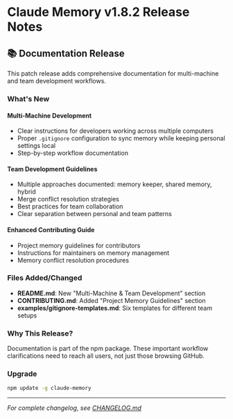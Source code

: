 # Claude Memory v1.8.2 Release Notes

## 📚 Documentation Release

This patch release adds comprehensive documentation for multi-machine and team development workflows.

### What's New

#### Multi-Machine Development
- Clear instructions for developers working across multiple computers
- Proper `.gitignore` configuration to sync memory while keeping personal settings local
- Step-by-step workflow documentation

#### Team Development Guidelines  
- Multiple approaches documented: memory keeper, shared memory, hybrid
- Merge conflict resolution strategies
- Best practices for team collaboration
- Clear separation between personal and team patterns

#### Enhanced Contributing Guide
- Project memory guidelines for contributors
- Instructions for maintainers on memory management
- Memory conflict resolution procedures

### Files Added/Changed
- **README.md**: New "Multi-Machine & Team Development" section
- **CONTRIBUTING.md**: Added "Project Memory Guidelines" section
- **examples/gitignore-templates.md**: Six templates for different team setups

### Why This Release?

Documentation is part of the npm package. These important workflow clarifications need to reach all users, not just those browsing GitHub.

### Upgrade

```bash
npm update -g claude-memory
```

---

*For complete changelog, see [CHANGELOG.md](CHANGELOG.md)*